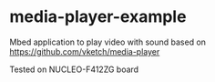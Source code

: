 # media-player-example
Mbed application to play video with sound based on  https://github.com/vketch/media-player

Tested on NUCLEO-F412ZG board
